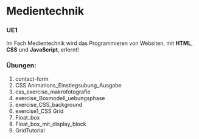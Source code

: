 # Medientechnik
### UE1

Im Fach Medientechnik wird das Programmieren von Websiten, mit **HTML**, **CSS** und **JavaScript**, erlernt!

### Übungen:

1. contact-form
2. CSS Animations_Einstiegsubung_Ausgabe
3. css_exercise_makrofotografie
4. exercise_Boxmodell_uebungsphase
5. exercise_CSS_background
6. exercise1_CSS Grid
7. Float_box
8. Float_box_mit_display_block
9. GridTutorial